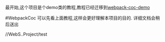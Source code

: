 最开始,这个项目是个demo类的教程,教程已经迁移到[webpack-coc-demo](https://github.com/jzlxiaohei/webpack-coc-demo)

#WebpackCoc
可以先看上面教程,这样会更好理解本项目的目的.
详细文档会稍后送出

//WebS..Project/test